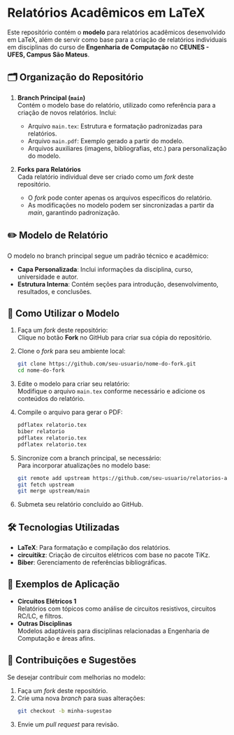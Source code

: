 # Relatórios Acadêmicos em LaTeX

Este repositório contém o **modelo** para relatórios acadêmicos desenvolvido em LaTeX, além de servir como base para a criação de relatórios individuais em disciplinas do curso de **Engenharia de Computação** no **CEUNES - UFES, Campus São Mateus**.

## 🗂️ Organização do Repositório

1. **Branch Principal (`main`)**  
   Contém o modelo base do relatório, utilizado como referência para a criação de novos relatórios. Inclui:  
   - Arquivo `main.tex`: Estrutura e formatação padronizadas para relatórios.  
   - Arquivo `main.pdf`: Exemplo gerado a partir do modelo.  
   - Arquivos auxiliares (imagens, bibliografias, etc.) para personalização do modelo.  

2. **Forks para Relatórios**  
   Cada relatório individual deve ser criado como um *fork* deste repositório.  
   - O *fork* pode conter apenas os arquivos específicos do relatório.  
   - As modificações no modelo podem ser sincronizadas a partir da *main*, garantindo padronização.  

## ✏️ Modelo de Relatório

O modelo no branch principal segue um padrão técnico e acadêmico:  
- **Capa Personalizada**: Inclui informações da disciplina, curso, universidade e autor.  
- **Estrutura Interna**: Contém seções para introdução, desenvolvimento, resultados, e conclusões.

## 🚀 Como Utilizar o Modelo

1. Faça um *fork* deste repositório:  
   Clique no botão **Fork** no GitHub para criar sua cópia do repositório.  

2. Clone o *fork* para seu ambiente local:  
   ```bash
   git clone https://github.com/seu-usuario/nome-do-fork.git
   cd nome-do-fork
   ```

3. Edite o modelo para criar seu relatório:  
   Modifique o arquivo `main.tex` conforme necessário e adicione os conteúdos do relatório.  

4. Compile o arquivo para gerar o PDF:  
   ```bash
   pdflatex relatorio.tex
   biber relatorio
   pdflatex relatorio.tex
   pdflatex relatorio.tex
   ```

5. Sincronize com a branch principal, se necessário:  
   Para incorporar atualizações no modelo base:  
   ```bash
   git remote add upstream https://github.com/seu-usuario/relatorios-academicos.git
   git fetch upstream
   git merge upstream/main
   ```

6. Submeta seu relatório concluído ao GitHub.

## 🛠️ Tecnologias Utilizadas

- **LaTeX**: Para formatação e compilação dos relatórios.  
- **circuitikz**: Criação de circuitos elétricos com base no pacote TiKz.  
- **Biber**: Gerenciamento de referências bibliográficas.  

## 📖 Exemplos de Aplicação

- **Circuitos Elétricos 1**  
   Relatórios com tópicos como análise de circuitos resistivos, circuitos RC/LC, e filtros.  
- **Outras Disciplinas**  
   Modelos adaptáveis para disciplinas relacionadas a Engenharia de Computação e áreas afins.

## 🤝 Contribuições e Sugestões

Se desejar contribuir com melhorias no modelo:  
1. Faça um *fork* deste repositório.  
2. Crie uma nova *branch* para suas alterações:  
   ```bash
   git checkout -b minha-sugestao
   ```
3. Envie um *pull request* para revisão.
